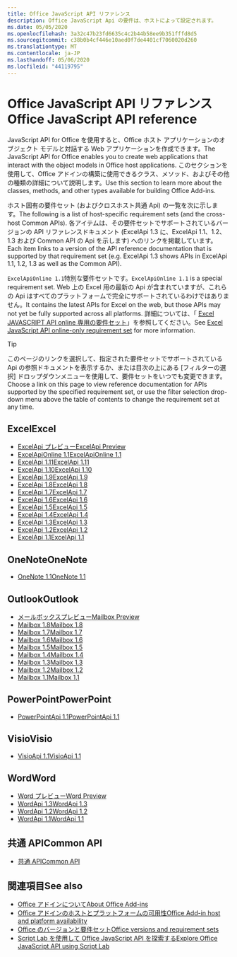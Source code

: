 ```yaml
---
title: Office JavaScript API リファレンス
description: Office JavaScript Api の要件は、ホストによって設定されます。
ms.date: 05/05/2020
ms.openlocfilehash: 3a32c47b23fd6635c4c2b44b58ee9b351fffd8d5
ms.sourcegitcommit: c38b0b4cf446e10aed0f7de4401cf7060020d260
ms.translationtype: MT
ms.contentlocale: ja-JP
ms.lasthandoff: 05/06/2020
ms.locfileid: "44119795"
---
```

# <a name="office-javascript-api-reference"></a><span data-ttu-id="d317f-103">Office JavaScript API リファレンス</span><span class="sxs-lookup"><span data-stu-id="d317f-103">Office JavaScript API reference</span></span>

<span data-ttu-id="d317f-104">JavaScript API for Office を使用すると、Office ホスト アプリケーションのオブジェクト モデルと対話する Web アプリケーションを作成できます。</span><span class="sxs-lookup"><span data-stu-id="d317f-104">The JavaScript API for Office enables you to create web applications that interact with the object models in Office host applications.</span></span> <span data-ttu-id="d317f-105">このセクションを使用して、Office アドインの構築に使用できるクラス、メソッド、およびその他の種類の詳細について説明します。</span><span class="sxs-lookup"><span data-stu-id="d317f-105">Use this section to learn more about the classes, methods, and other types available for building Office Add-ins.</span></span>

<span data-ttu-id="d317f-106">ホスト固有の要件セット (およびクロスホスト共通 Api) の一覧を次に示します。</span><span class="sxs-lookup"><span data-stu-id="d317f-106">The following is a list of host-specific requirement sets (and the cross-host Common APIs).</span></span> <span data-ttu-id="d317f-107">各アイテムは、その要件セットでサポートされているバージョンの API リファレンスドキュメント (ExcelApi 1.3 に、ExcelApi 1.1、1.2、1.3 および Common API の Api を示します) へのリンクを掲載しています。</span><span class="sxs-lookup"><span data-stu-id="d317f-107">Each item links to a version of the API reference documentation that is supported by that requirement set (e.g. ExcelApi 1.3 shows APIs in ExcelApi 1.1, 1.2, 1.3 as well as the Common API).</span></span>

<span data-ttu-id="d317f-108">`ExcelApiOnline 1.1`特別な要件セットです。</span><span class="sxs-lookup"><span data-stu-id="d317f-108">`ExcelApiOnline 1.1` is a special requirement set.</span></span> <span data-ttu-id="d317f-109">Web 上の Excel 用の最新の Api が含まれていますが、これらの Api はすべてのプラットフォームで完全にサポートされているわけではありません。</span><span class="sxs-lookup"><span data-stu-id="d317f-109">It contains the latest APIs for Excel on the web, but those APIs may not yet be fully supported across all platforms.</span></span> <span data-ttu-id="d317f-110">詳細については、「 [Excel JAVASCRIPT API online 専用の要件セット](/office/dev/add-ins/reference/requirement-sets/excel-api-online-requirement-set)」を参照してください。</span><span class="sxs-lookup"><span data-stu-id="d317f-110">See [Excel JavaScript API online-only requirement set](/office/dev/add-ins/reference/requirement-sets/excel-api-online-requirement-set) for more information.</span></span>

> [!TIP]
> <span data-ttu-id="d317f-111">このページのリンクを選択して、指定された要件セットでサポートされている Api の参照ドキュメントを表示するか、または目次の上にある [フィルターの選択] ドロップダウンメニューを使用して、要件セットをいつでも変更できます。</span><span class="sxs-lookup"><span data-stu-id="d317f-111">Choose a link on this page to view reference documentation for APIs supported by the specified requirement set, or use the filter selection drop-down menu above the table of contents to change the requirement set at any time.</span></span>

## <a name="excel"></a><span data-ttu-id="d317f-112">Excel</span><span class="sxs-lookup"><span data-stu-id="d317f-112">Excel</span></span>

- [<span data-ttu-id="d317f-113">ExcelApi プレビュー</span><span class="sxs-lookup"><span data-stu-id="d317f-113">ExcelApi Preview</span></span>](/javascript/api/excel?view=excel-js-preview)
- [<span data-ttu-id="d317f-114">ExcelApiOnline 1.1</span><span class="sxs-lookup"><span data-stu-id="d317f-114">ExcelApiOnline 1.1</span></span>](/javascript/api/excel?view=excel-js-online)
- [<span data-ttu-id="d317f-115">ExcelApi 1.11</span><span class="sxs-lookup"><span data-stu-id="d317f-115">ExcelApi 1.11</span></span>](/javascript/api/excel?view=excel-js-1.11)
- [<span data-ttu-id="d317f-116">ExcelApi 1.10</span><span class="sxs-lookup"><span data-stu-id="d317f-116">ExcelApi 1.10</span></span>](/javascript/api/excel?view=excel-js-1.10)
- [<span data-ttu-id="d317f-117">ExcelApi 1.9</span><span class="sxs-lookup"><span data-stu-id="d317f-117">ExcelApi 1.9</span></span>](/javascript/api/excel?view=excel-js-1.9)
- [<span data-ttu-id="d317f-118">ExcelApi 1.8</span><span class="sxs-lookup"><span data-stu-id="d317f-118">ExcelApi 1.8</span></span>](/javascript/api/excel?view=excel-js-1.8)
- [<span data-ttu-id="d317f-119">ExcelApi 1.7</span><span class="sxs-lookup"><span data-stu-id="d317f-119">ExcelApi 1.7</span></span>](/javascript/api/excel?view=excel-js-1.7)
- [<span data-ttu-id="d317f-120">ExcelApi 1.6</span><span class="sxs-lookup"><span data-stu-id="d317f-120">ExcelApi 1.6</span></span>](/javascript/api/excel?view=excel-js-1.6)
- [<span data-ttu-id="d317f-121">ExcelApi 1.5</span><span class="sxs-lookup"><span data-stu-id="d317f-121">ExcelApi 1.5</span></span>](/javascript/api/excel?view=excel-js-1.5)
- [<span data-ttu-id="d317f-122">ExcelApi 1.4</span><span class="sxs-lookup"><span data-stu-id="d317f-122">ExcelApi 1.4</span></span>](/javascript/api/excel?view=excel-js-1.4)
- [<span data-ttu-id="d317f-123">ExcelApi 1.3</span><span class="sxs-lookup"><span data-stu-id="d317f-123">ExcelApi 1.3</span></span>](/javascript/api/excel?view=excel-js-1.3)
- [<span data-ttu-id="d317f-124">ExcelApi 1.2</span><span class="sxs-lookup"><span data-stu-id="d317f-124">ExcelApi 1.2</span></span>](/javascript/api/excel?view=excel-js-1.2)
- [<span data-ttu-id="d317f-125">ExcelApi 1.1</span><span class="sxs-lookup"><span data-stu-id="d317f-125">ExcelApi 1.1</span></span>](/javascript/api/excel?view=excel-js-1.1)

## <a name="onenote"></a><span data-ttu-id="d317f-126">OneNote</span><span class="sxs-lookup"><span data-stu-id="d317f-126">OneNote</span></span>

- [<span data-ttu-id="d317f-127">OneNote 1.1</span><span class="sxs-lookup"><span data-stu-id="d317f-127">OneNote 1.1</span></span>](/javascript/api/onenote?view=onenote-js-1.1)

## <a name="outlook"></a><span data-ttu-id="d317f-128">Outlook</span><span class="sxs-lookup"><span data-stu-id="d317f-128">Outlook</span></span>

- [<span data-ttu-id="d317f-129">メールボックスプレビュー</span><span class="sxs-lookup"><span data-stu-id="d317f-129">Mailbox Preview</span></span>](/javascript/api/outlook?view=outlook-js-preview)
- [<span data-ttu-id="d317f-130">Mailbox 1.8</span><span class="sxs-lookup"><span data-stu-id="d317f-130">Mailbox 1.8</span></span>](/javascript/api/outlook?view=outlook-js-1.8)
- [<span data-ttu-id="d317f-131">Mailbox 1.7</span><span class="sxs-lookup"><span data-stu-id="d317f-131">Mailbox 1.7</span></span>](/javascript/api/outlook?view=outlook-js-1.7)
- [<span data-ttu-id="d317f-132">Mailbox 1.6</span><span class="sxs-lookup"><span data-stu-id="d317f-132">Mailbox 1.6</span></span>](/javascript/api/outlook?view=outlook-js-1.6)
- [<span data-ttu-id="d317f-133">Mailbox 1.5</span><span class="sxs-lookup"><span data-stu-id="d317f-133">Mailbox 1.5</span></span>](/javascript/api/outlook?view=outlook-js-1.5)
- [<span data-ttu-id="d317f-134">Mailbox 1.4</span><span class="sxs-lookup"><span data-stu-id="d317f-134">Mailbox 1.4</span></span>](/javascript/api/outlook?view=outlook-js-1.4)
- [<span data-ttu-id="d317f-135">Mailbox 1.3</span><span class="sxs-lookup"><span data-stu-id="d317f-135">Mailbox 1.3</span></span>](/javascript/api/outlook?view=outlook-js-1.3)
- [<span data-ttu-id="d317f-136">Mailbox 1.2</span><span class="sxs-lookup"><span data-stu-id="d317f-136">Mailbox 1.2</span></span>](/javascript/api/outlook?view=outlook-js-1.2)
- [<span data-ttu-id="d317f-137">Mailbox 1.1</span><span class="sxs-lookup"><span data-stu-id="d317f-137">Mailbox 1.1</span></span>](/javascript/api/outlook?view=outlook-js-1.1)

## <a name="powerpoint"></a><span data-ttu-id="d317f-138">PowerPoint</span><span class="sxs-lookup"><span data-stu-id="d317f-138">PowerPoint</span></span>

- [<span data-ttu-id="d317f-139">PowerPointApi 1.1</span><span class="sxs-lookup"><span data-stu-id="d317f-139">PowerPointApi 1.1</span></span>](/javascript/api/powerpoint?view=powerpoint-js-1.1)

## <a name="visio"></a><span data-ttu-id="d317f-140">Visio</span><span class="sxs-lookup"><span data-stu-id="d317f-140">Visio</span></span>

- [<span data-ttu-id="d317f-141">VisioApi 1.1</span><span class="sxs-lookup"><span data-stu-id="d317f-141">VisioApi 1.1</span></span>](/javascript/api/visio?view=visio-js-1.1)

## <a name="word"></a><span data-ttu-id="d317f-142">Word</span><span class="sxs-lookup"><span data-stu-id="d317f-142">Word</span></span>

- [<span data-ttu-id="d317f-143">Word プレビュー</span><span class="sxs-lookup"><span data-stu-id="d317f-143">Word Preview</span></span>](/javascript/api/word?view=word-js-preview)
- [<span data-ttu-id="d317f-144">WordApi 1.3</span><span class="sxs-lookup"><span data-stu-id="d317f-144">WordApi 1.3</span></span>](/javascript/api/word?view=word-js-1.3)
- [<span data-ttu-id="d317f-145">WordApi 1.2</span><span class="sxs-lookup"><span data-stu-id="d317f-145">WordApi 1.2</span></span>](/javascript/api/word?view=word-js-1.2)
- [<span data-ttu-id="d317f-146">WordApi 1.1</span><span class="sxs-lookup"><span data-stu-id="d317f-146">WordApi 1.1</span></span>](/javascript/api/word?view=word-js-1.1)

## <a name="common-api"></a><span data-ttu-id="d317f-147">共通 API</span><span class="sxs-lookup"><span data-stu-id="d317f-147">Common API</span></span>

- [<span data-ttu-id="d317f-148">共通 API</span><span class="sxs-lookup"><span data-stu-id="d317f-148">Common API</span></span>](/javascript/api/office?view=common-js)

## <a name="see-also"></a><span data-ttu-id="d317f-149">関連項目</span><span class="sxs-lookup"><span data-stu-id="d317f-149">See also</span></span>

- [<span data-ttu-id="d317f-150">Office アドインについて</span><span class="sxs-lookup"><span data-stu-id="d317f-150">About Office Add-ins</span></span>](/office/dev/add-ins/overview)
- [<span data-ttu-id="d317f-151">Office アドインのホストとプラットフォームの可用性</span><span class="sxs-lookup"><span data-stu-id="d317f-151">Office Add-in host and platform availability</span></span>](/office/dev/add-ins/overview/office-add-in-availability)
- [<span data-ttu-id="d317f-152">Office のバージョンと要件セット</span><span class="sxs-lookup"><span data-stu-id="d317f-152">Office versions and requirement sets</span></span>](/office/dev/add-ins/develop/office-versions-and-requirement-sets)
- [<span data-ttu-id="d317f-153">Script Lab を使用して Office JavaScript API を探索する</span><span class="sxs-lookup"><span data-stu-id="d317f-153">Explore Office JavaScript API using Script Lab</span></span>](/office/dev/add-ins/overview/explore-with-script-lab)
